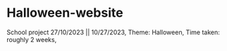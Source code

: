 # Halloween-website
School project 27/10/2023 || 10/27/2023,
Theme: Halloween,
Time taken: roughly 2 weeks,

